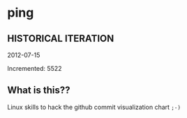# ping

## HISTORICAL ITERATION
2012-07-15

Incremented: 5522

## What is this?? 
Linux skills to hack the github commit visualization chart `;-)`
